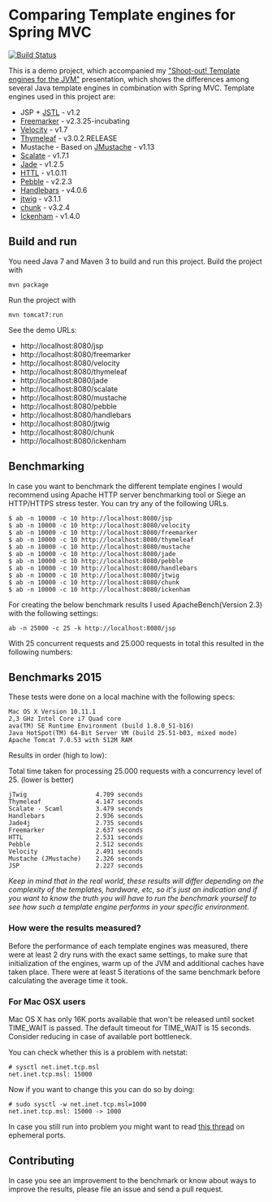 # Comparing Template engines for Spring MVC

[![Build Status](https://travis-ci.org/jreijn/spring-comparing-template-engines.png?branch=master)](https://travis-ci.org/jreijn/spring-comparing-template-engines)

This is a demo project, which accompanied my ["Shoot-out! Template engines for the JVM"](http://www.slideshare.net/jreijn/comparing-templateenginesjvm) presentation, which shows the differences among several Java template engines in combination with Spring MVC. Template engines used in this project are:

* JSP + [JSTL](https://jstl.java.net/) - v1.2
* [Freemarker](http://www.freemarker.org/) - v2.3.25-incubating
* [Velocity](http://velocity.apache.org/) - v1.7
* [Thymeleaf](http://www.thymeleaf.org/) - v3.0.2.RELEASE
* Mustache - Based on [JMustache](https://github.com/samskivert/jmustache) - v1.13
* [Scalate](http://scalate.fusesource.org/)  - v1.7.1
* [Jade](https://github.com/neuland/jade4j) - v1.2.5
* [HTTL](http://httl.github.io/en/) - v1.0.11
* [Pebble](http://www.mitchellbosecke.com/pebble/home) - v2.2.3
* [Handlebars](https://github.com/jknack/handlebars.java) - v4.0.6
* [jtwig](https://github.com/jtwig/jtwig) - v3.1.1
* [chunk](https://github.com/tomj74/chunk-templates) - v3.2.4
* [Ickenham](https://github.com/enpassant/ickenham) - v1.4.0


## Build and run
You need Java 7 and Maven 3 to build and run this project.
Build the project with

    mvn package

Run the project with

    mvn tomcat7:run

See the demo URLs:

  - http://localhost:8080/jsp
  - http://localhost:8080/freemarker
  - http://localhost:8080/velocity
  - http://localhost:8080/thymeleaf
  - http://localhost:8080/jade
  - http://localhost:8080/scalate
  - http://localhost:8080/mustache
  - http://localhost:8080/pebble
  - http://localhost:8080/handlebars
  - http://localhost:8080/jtwig
  - http://localhost:8080/chunk
  - http://localhost:8080/ickenham

## Benchmarking

In case you want to benchmark the different template engines I would recommend using Apache HTTP server benchmarking tool or Siege an HTTP/HTTPS stress tester.
You can try any of the following URLs.

    $ ab -n 10000 -c 10 http://localhost:8080/jsp
    $ ab -n 10000 -c 10 http://localhost:8080/velocity
    $ ab -n 10000 -c 10 http://localhost:8080/freemarker
    $ ab -n 10000 -c 10 http://localhost:8080/thymeleaf
    $ ab -n 10000 -c 10 http://localhost:8080/mustache
    $ ab -n 10000 -c 10 http://localhost:8080/jade
    $ ab -n 10000 -c 10 http://localhost:8080/pebble
    $ ab -n 10000 -c 10 http://localhost:8080/handlebars
    $ ab -n 10000 -c 10 http://localhost:8080/jtwig
    $ ab -n 10000 -c 10 http://localhost:8080/chunk
    $ ab -n 10000 -c 10 http://localhost:8080/ickenham


For creating the below benchmark results I used ApacheBench(Version 2.3) with the following settings:

```
ab -n 25000 -c 25 -k http://localhost:8080/jsp
```
With 25 concurrent requests and 25.000 requests in total this resulted in the following numbers:


## Benchmarks 2015

These tests were done on a local machine with the following specs:

```
Mac OS X Version 10.11.1
2,3 GHz Intel Core i7 Quad core
ava(TM) SE Runtime Environment (build 1.8.0_51-b16)
Java HotSpot(TM) 64-Bit Server VM (build 25.51-b03, mixed mode)
Apache Tomcat 7.0.53 with 512M RAM
```

Results in order (high to low):

Total time taken for processing 25.000 requests with a concurrency level of 25. (lower is better)

```
jTwig                   4.709 seconds
Thymeleaf               4.147 seconds
Scalate - Scaml         3.479 seconds
Handlebars              2.936 seconds
Jade4j                  2.735 seconds
Freemarker              2.637 seconds
HTTL                    2.531 seconds
Pebble                  2.512 seconds
Velocity                2.491 seconds
Mustache (JMustache)    2.326 seconds
JSP                     2.227 seconds
```

*Keep in mind that in the real world, these results will differ depending on the complexity of the templates, hardware, etc, so it's just an indication and if you want to know the truth you will have to run the benchmark yourself to see how such a template engine performs in your specific environment.*

### How were the results measured?

Before the performance of each template engines was measured, there were at least 2 dry runs with the exact same settings, to make sure that initialization of the engines, warm up of the JVM and additional caches have taken place. There were at least 5 iterations of the same benchmark before calculating the average time it took.

### For Mac OSX users

Mac OS X has only 16K ports available that won't be released until socket
TIME_WAIT is passed. The default timeout for TIME_WAIT is 15 seconds.
Consider reducing in case of available port bottleneck.

You can check whether this is a problem with netstat:

    # sysctl net.inet.tcp.msl
    net.inet.tcp.msl: 15000

Now if you want to change this you can do so by doing:

    # sudo sysctl -w net.inet.tcp.msl=1000
    net.inet.tcp.msl: 15000 -> 1000

In case you still run into problem you might want to read [this thread](http://stackoverflow.com/questions/1216267/ab-program-freezes-after-lots-of-requests-why/1217100#1217100) on ephemeral ports.

## Contributing

In case you see an improvement to the benchmark or know about ways to improve the results, please file an issue and send a pull request.
